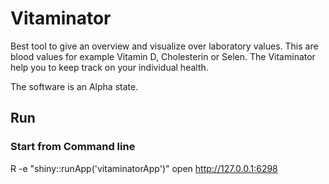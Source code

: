 # Vitaminator
Best tool to give an overview and visualize over laboratory values.
This are blood values for example Vitamin D, Cholesterin or Selen. 
The Vitaminator help you to keep track on your individual health.

The software is an Alpha state.

## Run
### Start from Command line
R -e "shiny::runApp('vitaminatorApp')"
open http://127.0.0.1:6298

